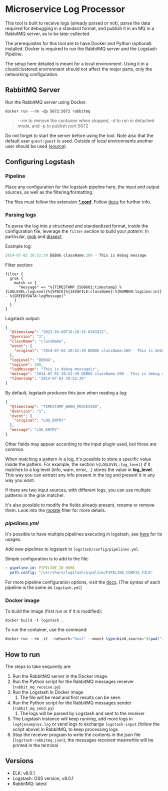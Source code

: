 # Microservice Log Processor

This tool is built to receive logs (already parsed or not), parse the data required for debugging in a standard format, and publish it in an MQ in a RabbitMQ server, as to be later collected.

The prerequisites for this tool are to have Docker and Python (optional) installed. Docker is required to run the RabbitMQ server and the Logstash Pipeline.

The setup here detailed is meant for a local environment. Using it in a cloud/clustered environment should not affect the major parts, only the networking configuration.
## RabbitMQ Server

Run the RabbitMQ server using Docker.

```
docker run --rm -dp 5672:5672 rabbitmq 
```
> --rm to remove the container when stopped, -d to run in detached mode, and -p to publish port 5672

Do not forget to start the server before using the tool. Note also that the default user ```guest:guest``` is used. Outside of local environments another user should be used ([source](https://www.rabbitmq.com/access-control.html#default-state)).

## Configuring Logstash

### Pipeline

Place any configuration for the logstash pipeline here, the input and output sources, as well as the filtering/formatting.

The files must follow the extension <u>**\*.conf**</u>. Follow [docs](https://www.elastic.co/guide/en/logstash/current/configuration-file-structure.html) for further info.

### Parsing logs

To parse the log into a structured and standardized format, inside the configuration file, leverage the ```filter``` section to build your *pattern*. In particular, [grok](https://www.elastic.co/guide/en/logstash/8.1/plugins-filters-grok.html) and [dissect](https://www.elastic.co/guide/en/logstash/8.1/plugins-filters-dissect.html).

Example log:
```verilog
2014-07-02 20:52:39 DEBUG className:200 - This is debug message
```
Filter section:
```less
filter {
  grok {
    match => {
      "message" => "%{TIMESTAMP_ISO8601:timestamp} %{LOGLEVEL:logLevel}%{SPACE}%{JAVAFILE:className}:%{NUMBER:logLine:int} - %{GREEDYDATA:logMessage}"
    }
  }
}
```
Logstash output:
```json
{
  "@timestamp": "2022-03-08T16:28:35.026192Z",
  "@version": "1",
  "className": "className",
  "event": {
    "original": "2014-07-02 20:52:39 DEBUG className:200 - This is debug message\r"
  },
  "logLevel": "DEBUG",
  "logLine": 200,
  "logMessage": "This is debug message\r",
  "message": "2014-07-02 20:52:39 DEBUG className:200 - This is debug message\r",
  "timestamp": "2014-07-02 20:52:39"
}
```

By default, logstash produces this json when reading a log:
```json
{
  "@timestamp": "TIMESTAMP_WHEN_PROCESSED",
  "@version": "1",
  "event": {
    "original": "LOG_ENTRY"
  },
  "message": "LOG_ENTRY"
}
```
Other fields may appear according to the input plugin used, but those are common.

When matching a pattern in a log, it's possible to store a specific value inside the pattern. For example, the section ```%{LOGLEVEL:log_level}``` if it matches to a log level (info, warn, error,...) stores the value in **log_level**. This way you can extract any info present in the log and present it in any way you want.

If there are two input sources, with different logs, you can use multiple patterns in the grok matcher.

It's also possible to modify the fields already present, rename or remove them. Look into the [mutate](https://www.elastic.co/guide/en/logstash/current/plugins-filters-mutate.html) filter for more details.

### *pipelines.yml*

It's possible to have multiple pipelines executing in logstash, see [here](https://www.elastic.co/guide/en/logstash/current/multiple-pipelines.html#multiple-pipeline-usage) for its usages.

Add new pipelines to logstash in ```logstash/config/pipelines.yml```. 

Simple configuration is to add to the file:
```yaml
- pipeline.id: PIPELINE_ID_HERE
  path.config: "/usr/share/logstash/pipeline/PIPELINE_CONFIG_FILE"
```

For more pipeline configuration options, visit the [docs](https://www.elastic.co/guide/en/logstash/current/logstash-settings-file.html). (The syntax of each pipeline is the same as ```logstash.yml```)

### Docker image

To build the image (first run or if it is modified):
```
docker build -t logstash .
```

To run the container, use the command:
```powershell
docker run --rm -it --network="host" --mount type=bind,source="$(pwd)"/data,target=/data logstash
```

## How to run

The steps to take sequently are:

1. Run the RabbitMQ server in the Docker image.
2. Run the Python script for the RabbitMQ messages receiver (```rabbit_mq_receive.py```)
3. Run the Logstash in Docker image
   1. The file will be read and first results can be seen
4. Run the Python script for the RabbitMQ messages sender (```rabbit_mq_send.py```)
   1. The logs will be parsed by Logstash and sent to the receiver
5. The Logstash instance will keep running, add more logs in ```log4jexamples.log``` or send logs to exchange ```logstash-input``` (follow the script above) in RabbitMQ, to keep processing logs
6. Stop the receiver program to write the contents in the json file (```logstash-rabbitmq.json```), the messages received meanwhile will be printed in the terminal

## Versions

* ELK: v8.0.1
* Logstash: OSS version, v8.0.1
* RabbitMQ: latest
